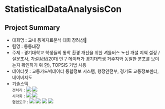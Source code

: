 # StatisticalDataAnalysisCon  

## Project Summary
- 대회명 : 교내 통계자료분석 대회 장려상🏅
- 팀명 : 통통대장
- 주제 : 경기대학교 학생들의 통학 환경 개선을 위한 셔틀버스 노선 개설 지역 설정 /
        설문조사, 가설검정(20대 인구 데이터가 경기대학생 거주지와 동일한 분포를 보이는지 확인하기 위          함), TOPSIS 기법 사용
- 데이터셋 : 교통카드빅데이터 통합정보 시스템, 행정안전부, 경기도 교통정보센터, 네이버지도
- 기술스택<div align=left> 
	`전처리` : 
	<img src="https://img.shields.io/badge/Pandas-150458?style=for-the-badge&logo=Pandas&logoColor=white">
	<img src="https://img.shields.io/badge/Numpy-013243?style=for-the-badge&logo=Numpy&logoColor=white">
	    <br>
	`시각화` : 
	<img src="https://img.shields.io/badge/matplotlib-006c66?style=for-the-badge&logo=Pandas&logoColor=white">
	<img src="https://img.shields.io/badge/Seaborn-0080ff?style=for-the-badge&logo=Seaborn&logoColor=white">
	    <br>
	`협업도구` : 
	<img src="https://img.shields.io/badge/Git-F05032?style=for-the-badge&logo=Git&logoColor=white">
	<img src="https://img.shields.io/badge/GoogleDrive-00C4CC?style=for-the-badge&logo=GoogleDrive&logoColor=white">
	<img src="https://img.shields.io/badge/Notion-000000?style=for-the-badge&logo=Notion&logoColor=white">
	<img src="https://img.shields.io/badge/GitHub-181717?style=for-the-badge&logo=GitHub&logoColor=white">
	    <br>
	</div>
